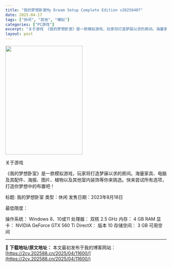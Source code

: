 ```yaml
---
title: "我的梦想卧室My Dream Setup Complete Edition v20250407"
date: 2025-04-17
tags: ["休闲", "其他", "模拟"]
categories: ["PC游戏"]
excerpt: "关于游戏 《我的梦想卧室》是一款模拟游戏，玩家将打造梦寐以求的房间。海量家具、电脑及其配件、海报、图片、植物以及其他室内装饰等你来挑选。快来尝试所有选项，打造你梦想中的布置吧！ 标题: 我的梦想卧室 类型：休闲 发售日期：2023年8月18日 最低限度： 操作系统： Windows 8、10或11 &hellip;"
layout: post
---
```


<img class="aligncenter size-full wp-image-11601" src="https://2cy.202588.cn/wp-content/uploads/2025/04/2025041705450355.jpg" alt="" width="241" height="339" />

关于游戏

《我的梦想卧室》是一款模拟游戏，玩家将打造梦寐以求的房间。海量家具、电脑及其配件、海报、图片、植物以及其他室内装饰等你来挑选。快来尝试所有选项，打造你梦想中的布置吧！

标题: 我的梦想卧室
类型：休闲
发售日期：2023年8月18日

最低限度：

操作系统： Windows 8、10或11
处理器： 双核 2.5 GHz
内存： 4 GB RAM
显卡： NVIDIA GeForce GTX 560 Ti
DirectX： 版本 10
存储空间： 3 GB 可用空间

---
📖 **下载地址/原文地址：** 本文最初发布于我的博客网站：[https://2cy.202588.cn/2025/04/11600/](https://2cy.202588.cn/2025/04/11600/)
